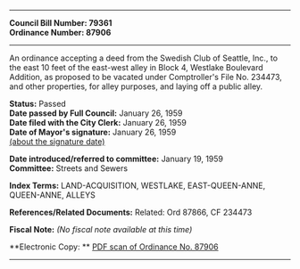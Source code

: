 * * * * *  
  
**Council Bill Number: [](#h0)[](#h2)79361**   
**Ordinance Number: 87906**  
  
* * * * *  
  
An ordinance accepting a deed from the Swedish Club of Seattle, Inc., to the east 10 feet of the east-west alley in Block 4, Westlake Boulevard Addition, as proposed to be vacated under Comptroller's File No. 234473, and other properties, for alley purposes, and laying off a public alley.  
  
**Status:** Passed   
**Date passed by Full Council:** January 26, 1959   
**Date filed with the City Clerk:** January 26, 1959   
**Date of Mayor's signature:** January 26, 1959   
[(about the signature date)](/~public/approvaldate.htm)   
  
  
**Date introduced/referred to committee:** January 19, 1959   
**Committee:** Streets and Sewers   
  
**Index Terms:** LAND-ACQUISITION, WESTLAKE, EAST-QUEEN-ANNE, QUEEN-ANNE, ALLEYS  
  
**References/Related Documents:** Related: Ord 87866, CF 234473  
  
**Fiscal Note:** *(No fiscal note available at this time)*  
  
**Electronic Copy: ** [PDF scan of Ordinance No. 87906](/~archives/Ordinances/Ord_87906.pdf)  
  
* * * * *  
